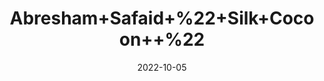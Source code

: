 ---
title: 'Abresham+Safaid+%22+Silk+Cocoon++%22'
date: '2022-10-05' 
metatag: '' 
inventory: '0' 
draft: false 
# meta description 
shortDescripton: 'The+use+of+the+silk%ef%bf%bdcocoons%ef%bf%bdhelps+with+symptoms+of+acne%2c+strengthens+the+skin%2c+makes+it+more+beautiful+and+reduces+wrinkles+and+fine+lines.'
description: 'Herb'
longdescription: ''
featured: True
# product Price
price: '100.0'
# Product Short Description
shortDescription: 'The+use+of+the+silk%ef%bf%bdcocoons%ef%bf%bdhelps+with+symptoms+of+acne%2c+strengthens+the+skin%2c+makes+it+more+beautiful+and+reduces+wrinkles+and+fine+lines.'
productID: '8449DE34-5824-ED11-9968-005056B3A416'
type: 'products'
category: 'Herb' 
thumnailproduct: 'https://eraconnect.blob.core.windows.net/product-images/aminsaddiquidawakhana/8449DE34-5824-ED11-9968-005056B3A416.webp' 
images:
  - image: 'https://eraconnect.blob.core.windows.net/product-images/aminsaddiquidawakhana/8449DE34-5824-ED11-9968-005056B3A416.webp'  
Variants:
---